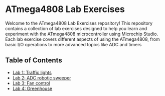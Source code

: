 # ATmega4808 Lab Exercises

Welcome to the ATmega4808 Lab Exercises repository! This repository contains a collection of lab exercises designed to help you learn and experiment with the ATmega4808 microcontroller using Microchip Studio. Each lab exercise covers different aspects of using the ATmega4808, from basic I/O operations to more advanced topics like ADC and timers
## Table of Contents
  

  - [Lab 1: Traffic lights](https://github.com/GrigorisTzortzakis/Atmega4808-lab-excersices/tree/main/Lab%201/Traffic%20lights)
  - [Lab 2: ADC robotic sweeper](#lab-2-button-press-detection)
  - [Lab 3: Fan control](#lab-3-analog-to-digital-conversion-adc)
  - [Lab 4: Greenhouse](#lab-4-pwm-signal-generation)
  
  


